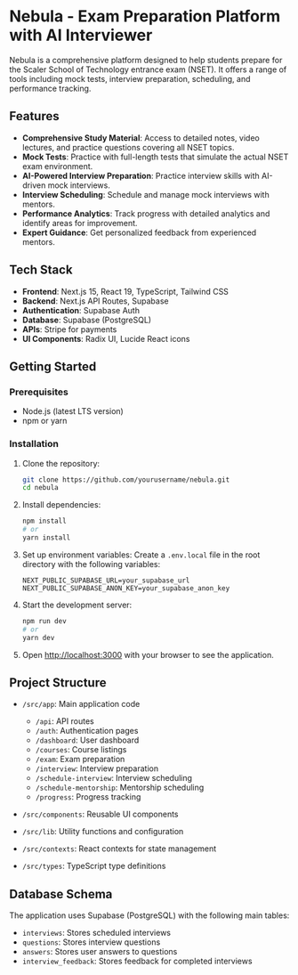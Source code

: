 # Nebula - Exam Preparation Platform with AI Interviewer

Nebula is a comprehensive platform designed to help students prepare for the Scaler School of Technology entrance exam (NSET). It offers a range of tools including mock tests, interview preparation, scheduling, and performance tracking.

## Features

- **Comprehensive Study Material**: Access to detailed notes, video lectures, and practice questions covering all NSET topics.
- **Mock Tests**: Practice with full-length tests that simulate the actual NSET exam environment.
- **AI-Powered Interview Preparation**: Practice interview skills with AI-driven mock interviews.
- **Interview Scheduling**: Schedule and manage mock interviews with mentors.
- **Performance Analytics**: Track progress with detailed analytics and identify areas for improvement.
- **Expert Guidance**: Get personalized feedback from experienced mentors.

## Tech Stack

- **Frontend**: Next.js 15, React 19, TypeScript, Tailwind CSS
- **Backend**: Next.js API Routes, Supabase
- **Authentication**: Supabase Auth
- **Database**: Supabase (PostgreSQL)
- **APIs**: Stripe for payments
- **UI Components**: Radix UI, Lucide React icons

## Getting Started

### Prerequisites

- Node.js (latest LTS version)
- npm or yarn

### Installation

1. Clone the repository:
   ```bash
   git clone https://github.com/yourusername/nebula.git
   cd nebula
   ```

2. Install dependencies:
   ```bash
   npm install
   # or
   yarn install
   ```

3. Set up environment variables:
   Create a `.env.local` file in the root directory with the following variables:
   ```
   NEXT_PUBLIC_SUPABASE_URL=your_supabase_url
   NEXT_PUBLIC_SUPABASE_ANON_KEY=your_supabase_anon_key
   ```

4. Start the development server:
   ```bash
   npm run dev
   # or
   yarn dev
   ```

5. Open [http://localhost:3000](http://localhost:3000) with your browser to see the application.

## Project Structure

- `/src/app`: Main application code
  - `/api`: API routes
  - `/auth`: Authentication pages
  - `/dashboard`: User dashboard
  - `/courses`: Course listings
  - `/exam`: Exam preparation
  - `/interview`: Interview preparation
  - `/schedule-interview`: Interview scheduling
  - `/schedule-mentorship`: Mentorship scheduling
  - `/progress`: Progress tracking

- `/src/components`: Reusable UI components
- `/src/lib`: Utility functions and configuration
- `/src/contexts`: React contexts for state management
- `/src/types`: TypeScript type definitions

## Database Schema

The application uses Supabase (PostgreSQL) with the following main tables:
- `interviews`: Stores scheduled interviews
- `questions`: Stores interview questions
- `answers`: Stores user answers to questions
- `interview_feedback`: Stores feedback for completed interviews


